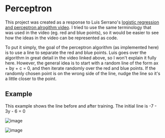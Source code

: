 # Perceptron
This project was created as a response to Luis Serrano's [logistic regression and perceptron alrogithm video](https://www.youtube.com/watch?v=jbluHIgBmBo). I tried to use the same terminology that was used in the video (eg. red and blue points), so it would be easier to see how the ideas in the video can be represented as code.

To put it simply, the goal of the perceptron algorithm (as implemented here) is to use a line to separate the red and blue points. Luis goes over the algorithm in great detail in the video linked above, so I won't explain it fully here. However, the general idea is to start with a random line of the form ax + by + c = 0, and then iterate randomly over the red and blue points. If the randomly chosen point is on the wrong side of the line, nudge the line so it's a little closer to the point.

## Example
This example shows the line before and after training. The initial line is -7 - 3y - 6 = 0

![image](https://user-images.githubusercontent.com/17073202/54399460-c6b23400-467b-11e9-8600-47cee90eb72a.png)

![image](https://user-images.githubusercontent.com/17073202/54399478-dc275e00-467b-11e9-8a1c-a5eeb7ea23f7.png)
